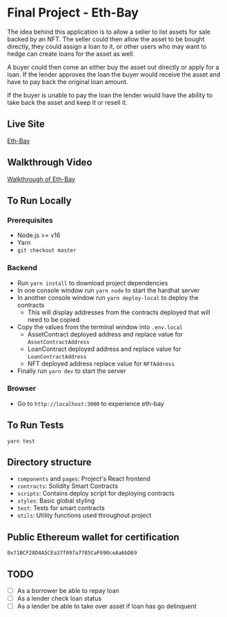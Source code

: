 # Final Project - Eth-Bay

The idea behind this application is to allow a seller to list assets for sale backed by an NFT.  The seller could then allow the asset to be bought directly, they could assign a loan to it, or other users who may want to hedge can create loans for the asset as well.

A buyer could then come an either buy the asset out directly or apply for a loan.  If the lender approves the loan the buyer would receive the asset and have to pay back the original loan amount.

If the buyer is unable to pay the loan the lender would have the ability to take back the asset and keep it or resell it.

## Live Site

[Eth-Bay](https://www.example.com)

## Walkthrough Video

[Walkthrough of Eth-Bay](https://www.example.com)

## To Run Locally

### Prerequisites

- Node.js >= v16
- Yarn
- `git checkout master`

### Backend

- Run `yarn install` to download project dependencies
- In one console window run `yarn node` to start the hardhat server
- In another console window run `yarn deploy-local` to deploy the contracts
  - This will display addresses from the contracts deployed that will need to be copied
- Copy the values from the terminal window into `.env.local`
  - AssetContract deployed address and replace value for `AssetContractAddress`
  - LoanContract deployed address and replace value for `LoanContractAddress`
  - NFT deployed address replace value for `NFTAddress`
- Finally run `yarn dev` to start the server

### Browser

- Go to `http://localhost:3000` to experience eth-bay

## To Run Tests

`yarn test`

## Directory structure

- `components` and `pages`: Project's React frontend
- `contracts`: Solidity Smart Contracts
- `scripts`: Contains deploy script for deploying contracts
- `styles`: Basic global styling
- `test`: Tests for smart contracts
- `utils`: Utility functions used throughout project

## Public Ethereum wallet for certification

`0x71BCF28D4A5CEa37f097a7785CaF690ceAa6bD69`

## TODO

- [ ] As a borrower be able to repay loan
- [ ] As a lender check loan status
- [ ] As a lender be able to take over asset if loan has go delinquent